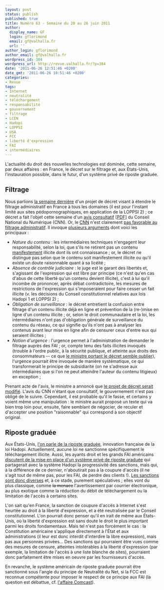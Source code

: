 ```yaml
---
layout: post
status: publish
published: true
title: Numéro 63 - Semaine du 20 au 26 juin 2011
author:
  display_name: GF
  login: gflorimond
  email: gf@valhalla.fr
  url: ''
author_login: gflorimond
author_email: gf@valhalla.fr
wordpress_id: 384
wordpress_url: http://revue.valhalla.fr/?p=384
date: '2011-06-26 12:51:46 +0200'
date_gmt: '2011-06-26 10:51:46 +0200'
categories:
- Revue
tags:
- Internet
- neutralité
- téléchargement
- responsabilité
- gouvernement
- filtrage
- LCEN
- Hadopi
- LOPPSI
- USA
- FCC
- liberté d'expression
- FAI
- intermédiaires
---
```

<p>L'actualité du droit des nouvelles technologies est dominée, cette semaine, par deux affaires : en France, le décret sur le filtrage et, aux États-Unis, l'instauration possible, dans le futur, d'un système privé de riposte graduée.</p>
<h2>Filtrage</h2>
<p>Nous parlions <a href="http://revue.valhalla.fr/numeros/62/">la semaine dernière</a> d'un projet de décret visant à étendre le filtrage administratif en France à tous les domaines (il est pour l'instant limité aux sites pédopornographiques, en application de la LOPPSI 2) ; ce décret a fait l'objet cette semaine d'un <a href="http://www.silicon.fr/le-cnn-soppose-au-blocage-des-sites-internet-par-letat-54355.html">avis consultatif</a> [<a href="http://www.pcinpact.com/media/2011-06-17_aviscnn_decretart18lcen_vf.pdf">PDF</a>] du Conseil National du Numérique (CNN). Or, le <a href="http://www.zdnet.fr/actualites/filtrage-d-internet-le-cnn-rend-un-avis-negatif-sur-un-projet-du-gouvernement-39761798.htm">CNN</a> n'est clairement <a href="http://www.numerama.com/magazine/19110-decret-lcen-fustige-le-gouvernement-suivra-t-il-l-avis-du-cnn.html">pas favorable au filtrage administratif</a>. Il invoque <a href="http://www.pcinpact.com/actu/news/64189-cnn-avis-projet-decret-lcen.htm">plusieurs arguments</a> dont voici les principaux :</p>
<ul>
<li><em>Nature du contenu</em> : les intermédiaires techniques n'engagent leur responsabilité, selon la loi, que s'ils ne retirent pas un contenu <u>manifestement</u> illicite dont ils ont connaissance ; or, le décret ne distingue pas selon que le contenu soit manifestement illicite ou qu'il existe un doute raisonnable quant à sa licéité ;</li>
<li><em>Absence de contrôle judiciaire</em> : le juge est le garant des libertés et, s'agissant de l'expression qui est libre par principe (ce n'est qu'en cas d'abus de cette liberté qu'un contenu devient illicite), c'est à lui qu'il incombe de prononcer, après débat contradictoire, les mesures de restrictions de l'expression qui s'imposeraient pour faire cesser un fait illicite (v. les décisions du Conseil constitutionnel relatives aux lois Hadopi 1 et LOPPSI 2) ;</li>
<li><em>Obligation de surveillance</em> : le décret entretient la confusion entre filtrage d'un contenu illicite déjà en ligne et prévention de la (re-)mise en ligne d'un contenu illicite ; or, selon le droit communautaire et la loi, les intermédiaires n'ont pas d'obligation générale de surveillance du contenu du réseau, ce qui signifie qu'ils n'ont pas à analyser les contenus avant leur mise en ligne afin de censurer ceux d'entre eux qui seraient illicites ;</li>
<li><em>Notion d'urgence</em> : l'urgence permet à l'administration de demander le filtrage auprès des FAI ; or, compte tenu des faits illicites invoqués (trouble à l'ordre public, à la sécurité publique, et atteinte aux droits des consommateurs -- ce que <a href="http://www.pcinpact.com/actu/news/64261-eric-besson-lcen18-lcen-blocage.htm">le ministre portant le décret semble oublier</a>), l'urgence pourrait être invoquée de manière systématique, ce qui transformerait le principe de subsidiarité (on ne s'adresse aux intermédiaires que si l'on ne peut atteindre l'auteur du contenu litigieux) en exception ;</li>
</ul>
<p>Prenant acte de l'avis, le ministre a annoncé que <a href="http://www.numerama.com/magazine/19148-lcen-eric-besson-annonce-un-nouveau-decret-sur-le-filtrage.html">le projet de décret serait modifié</a>. L'avis du CNN n'étant que consultatif, le gouvernement n'est pas obligé de le suivre. Cependant, il est probable qu'il le fasse, et certains y voient même une manipulation : le ministre aurait proposé un texte qui va bien trop loin pour, ensuite, faire semblant de négocier, de reculer et d'accepter une position "raisonnable" qui correspond à son objectif original.</p>
<h2>Riposte graduée</h2>
<p>Aux États-Unis, <a href="http://www.numerama.com/magazine/19159-vers-une-riposte-graduee-sans-coupure-du-net-aux-usa.html">l'on parle de la riposte graduée</a>, innovation française de la loi Hadopi. Actuellement, aucune loi ne sanctionne spécifiquement le téléchargement illicite. Aussi, les ayants droit et les grands FAI américains <a href="http://www.zdnet.fr/actualites/les-fai-americains-prets-a-mettre-en-place-la-riposte-graduee-avec-les-ayants-droit-39761953.htm">discutent de la mise en place d'un système privé de riposte graduée</a> qui partagerait avec la système Hadopi la progressivité des sanctions, mais qui, à la différence de ce dernier, n'aboutirait pas à la coupure d'accès (il ne s'agit tout de même pas, pour les FAI, de perdre des clients !). <a href="http://www.pcinpact.com/actu/news/64271-riposte-graduee-etatsunis-riaa-mpaa.htm">Les sanctions sont donc diverses</a> et, à ce stade, purement spéculatives ; elles vont du plus classique, comme <s>la menace</s> l'avertissement par courrier électronique, au plus exotique comme la réduction du débit de téléchargement ou la limitation de l'accès à certains sites.</p>
<p>L'on sait qu'en France, la sanction de coupure d'accès à Internet s'est heurtée au droit à la liberté d'expression, et a été neutralisée par le Conseil constitutionnel. L'on pourrait donc penser qu'il en irait de même aux États-Unis, où la liberté d'expression est sans doute le droit le plus important parmi les droits fondamentaux. Mais tel n'est pas forcément le cas : la Constitution américaine s'applique directement à l'État et aux administrations (il leur est donc interdit d'interdire la libre expression), mais pas aux personnes privées... Des sanctions qui pourraient être vues comme des mesures de censure, atteintes intolérables à la liberté d'expression (par exemple, la limitation de l'accès à une liste blanche de sites), pourraient donc parfaitement être mises en oeuvre par les fournisseurs d'accès.</p>
<p>En revanche, le système américain de riposte graduée pourrait être sanctionné sous l'angle du principe de Neutralité du Net, si la FCC est reconnue compétente pour imposer le respect de ce principe aux FAI (la question est débattue, cf. <a href="http://revue.valhalla.fr/numeros/17/">l'affaire Comcast</a>).</p>
